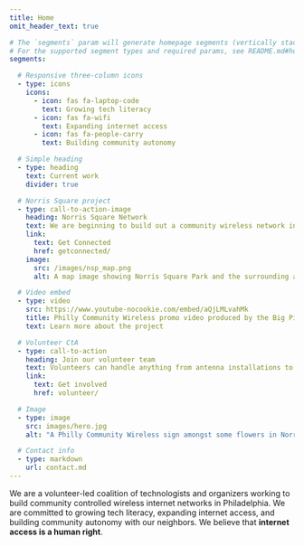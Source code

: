 ```yaml
---
title: Home
omit_header_text: true

# The `segments` param will generate homepage segments (vertically stacked sections of the page).
# For the supported segment types and required params, see README.md#homepage-segments
segments:  

  # Responsive three-column icons
  - type: icons
    icons:
      - icon: fas fa-laptop-code
        text: Growing tech literacy
      - icon: fas fa-wifi
        text: Expanding internet access
      - icon: fas fa-people-carry
        text: Building community autonomy

  # Simple heading
  - type: heading
    text: Current work
    divider: true

  # Norris Square project
  - type: call-to-action-image
    heading: Norris Square Network
    text: We are beginning to build out a community wireless network in the area around [<i class="fa fa-map-marker"></i> Norris Square Park](https://goo.gl/maps/e4dJb3ghqgnNP53e8). If you live there, you can either get connected or host an antenna to connect your neighbors. 
    link:
      text: Get Connected
      href: getconnected/
    image: 
      src: /images/nsp_map.png
      alt: A map image showing Norris Square Park and the surrounding area.

  # Video embed
  - type: video
    src: https://www.youtube-nocookie.com/embed/aQjLMLvahMk
    title: Philly Community Wireless promo video produced by the Big Picture Alliance.
    text: Learn more about the project

  # Volunteer CtA
  - type: call-to-action
    heading: Join our volunteer team
    text: Volunteers can handle anything from antenna installations to network management, software development, community outreach, and much more. 
    link: 
      text: Get involved
      href: volunteer/

  # Image
  - type: image
    src: images/hero.jpg
    alt: "A Philly Community Wireless sign amongst some flowers in Norris Square Park"

  # Contact info
  - type: markdown
    url: contact.md
---
```


We are a volunteer-led coalition of technologists and organizers working to build community controlled wireless internet networks in Philadelphia. We are committed to growing tech literacy, expanding internet access, and building community autonomy with our neighbors. We believe that **internet access is a human right**.